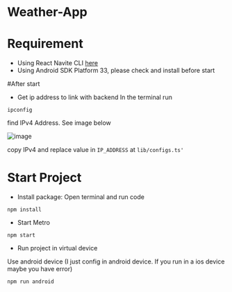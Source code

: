 # Weather-App

# Requirement

- Using React Navite CLI [here](https://reactnative.dev/docs/environment-setup)
- Using Android SDK Platform 33, please check and install before start

#After start

- Get ip address to link with backend
In the terminal run
```
ipconfig
```
find IPv4 Address. See image below

![image](https://user-images.githubusercontent.com/81768181/230774518-3bbbdd4d-fed6-4f83-b157-0b5d4db9326f.png)

copy IPv4 and replace value in `IP_ADDRESS` at `lib/configs.ts'`

# Start Project

- Install package: Open terminal and run code

```
npm install
```

- Start Metro

```
npm start
```

- Run project in virtual device

Use android device (I just config in android device. If you run in a ios device maybe you have error)

```
npm run android
```
